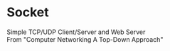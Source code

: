 # Socket
Simple TCP/UDP Client/Server and Web Server  
From "Computer Networking A Top-Down Approach"
